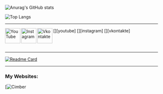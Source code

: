 ![Anurag's GitHub stats](https://github-readme-stats-git-masterrstaa-rickstaa.vercel.app/api?username=uaquax&show_icons=true&theme=dark&border_radius=15)


![Top Langs](https://github-readme-stats-git-masterrstaa-rickstaa.vercel.app/api/top-langs/?username=uaquax&theme=dark&border_radius=15)

<hr>

[<img align="left" alt="YouTube" height="50px" src="https://cdn.cdnlogo.com/logos/y/57/youtube-icon.svg" />][youtube]
[<img align="left" alt="Instagram" height="50px" src="https://cdn.cdnlogo.com/logos/i/4/instagram.svg" />][instagram]
[<img align="left" alt="Vkontakte" height="50px" src="https://upload.wikimedia.org/wikipedia/commons/2/21/VK.com-logo.svg" />][vkontakte]

<br/>
<br/>
<hr>



[![Readme Card](https://github-readme-stats-git-masterrstaa-rickstaa.vercel.app/api/pin/?username=uaquax&repo=uScript&theme=dark&border_radius=15)](https://github.com/uaquax/uScript)

<hr>

### My Websites:

[![Cimber](https://cimber.website)
